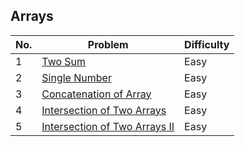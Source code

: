 ## Arrays

| No.  | Problem                                                                       | Difficulty |
|----|---------------------------------------------------------------------------------|------------|
| 1  | [Two Sum](https://leetcode.com/problems/two-sum/description/)                   | Easy       |
| 2  | [Single Number](https://leetcode.com/problems/single-number/description/)       | Easy       |
| 3  | [Concatenation of Array](https://leetcode.com/problems/concatenation-of-array/description/)                   | Easy       |
| 4  | [Intersection of Two Arrays](https://leetcode.com/problems/intersection-of-two-arrays/description/)   | Easy       |
| 5  | [Intersection of Two Arrays II](https://leetcode.com/problems/intersection-of-two-arrays-ii/description/)   | Easy       |

